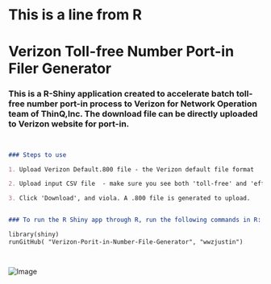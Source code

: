 
# This is a line from R
# Verizon Toll-free Number Port-in Filer Generator
### This is a R-Shiny application created to accelerate batch toll-free number port-in process to Verizon for Network Operation team of ThinQ,Inc. The download file can be directly uploaded to Verizon website for port-in.



```markdown


### Steps to use

1. Upload Verizon Default.800 file - the Verizon default file format

2. Upload input CSV file  - make sure you see both 'toll-free' and 'effective' column separately displayed on the screen. Otherwise, select a different separator instead of comma

3. Click 'Download', and viola. A .800 file is generated to upload. 


### To run the R Shiny app through R, run the following commands in R:

library(shiny)
runGitHub( "Verizon-Porit-in-Number-File-Generator", "wwzjustin") 




```

![Image](https://github.com/wwzjustin/Verizon-Port-in-Number-File-Generator/blob/master/image.png)
